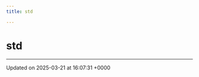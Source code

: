 ```yaml
---
title: std

---
```


# std








-------------------------------

Updated on 2025-03-21 at 16:07:31 +0000